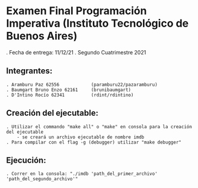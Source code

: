 # Examen Final Programación Imperativa (Instituto Tecnológico de Buenos Aires)

. Fecha de entrega: 11/12/21
. Segundo Cuatrimestre 2021

## Integrantes:

    . Aramburu Paz 62556            (paramburu22/pazaramburu)
    . Baumgart Bruno Enzo 62161     (brunibaumgart)
    . D'Intino Rocío 62341          (rdint/rdintino)

## Creación del ejecutable:

    . Utilizar el commando "make all" o "make" en consola para la creación del ejecutable 
        - se creará un archivo ejecutable de nombre imdb 
    . Para compilar con el flag -g (debugger) utilizar "make debugger"

## Ejecución:

    . Correr en la consola: "./imdb 'path_del_primer_archivo' 'path_del_segundo_archivo'"
